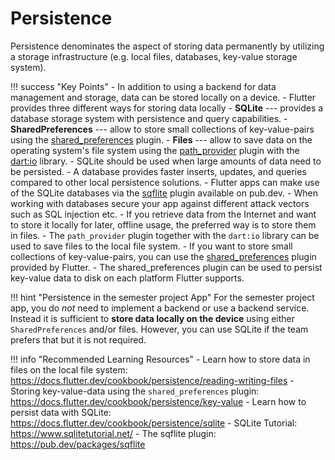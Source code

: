 # Persistence

Persistence denominates the aspect of storing data permanently by utilizing a storage infrastructure (e.g. local files, databases, key-value storage system).

!!! success "Key Points"
    - In addition to using a backend for data management and storage, data can be stored locally on a device.
    - Flutter provides three different ways for storing data locally
        - **SQLite** --- provides a database storage system with persistence and query capabilities.
        - **SharedPreferences** --- allow to store small collections of key-value-pairs using the [shared_preferences](https://pub.dev/packages/shared_preferences) plugin. 
        - **Files** --- allow to save data on the operating system's file system using the [path_provider](https://pub.dev/packages/path_provider) plugin with the [dart:io](https://api.flutter.dev/flutter/dart-io/dart-io-library.html) library.
    - SQLite should be used when large amounts of data need to be persisted. 
    - A database provides faster inserts, updates, and queries compared to other local persistence solutions.
    - Flutter apps can make use of the SQLite databases via the [sqflite](https://pub.dev/packages/sqflite) plugin available on pub.dev.
    - When working with databases secure your app against different attack vectors such as SQL injection etc.
    - If you retrieve data from the Internet and want to store it locally for later, offline usage, the preferred way is to store them in files. 
    - The `path_provider` plugin together with the `dart:io` library can be used to save files to the local file system.
    - If you want to store small collections of key-value-pairs, you can use the [shared_preferences](https://pub.dev/packages/shared_preferences) plugin provided by Flutter.
    - The shared_preferences plugin can be used to persist key-value data to disk on each platform Flutter supports.



!!! hint "Persistence in the semester project App"
    For the semester project app, you do _not_ need to implement a backend or use a backend service. Instead it is sufficient to **store data locally on the device** using either `SharedPreferences` and/or files. However, you can use SQLite if the team prefers that but it is not required. 


!!! info "Recommended Learning Resources"
    - Learn how to store data in files on the local file system: <https://docs.flutter.dev/cookbook/persistence/reading-writing-files>
    - Storing key-value-data using the `shared_preferences` plugin: <https://docs.flutter.dev/cookbook/persistence/key-value>
    - Learn how to persist data with SQLite: <https://docs.flutter.dev/cookbook/persistence/sqlite>
    - SQLite Tutorial: <https://www.sqlitetutorial.net/>
    - The sqflite plugin: <https://pub.dev/packages/sqflite>
